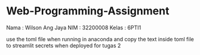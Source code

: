 # Web-Programming-Assignment
Nama : Wilson Ang Jaya
NIM : 32200008
Kelas : 6PTI1


use the toml file when running in anaconda and copy the text inside toml file to streamlit secrets when deployed for tugas 2
